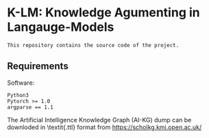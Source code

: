 
# K-LM: Knowledge Agumenting in Langauge-Models 

```
This repository contains the source code of the project.  
```
## Requirements

Software:
```
Python3
Pytorch >= 1.0
argparse == 1.1
```


The Artificial Intelligence Knowledge Graph (AI-KG) dump can be downloded in \textit{.ttl} format from https://scholkg.kmi.open.ac.uk/
